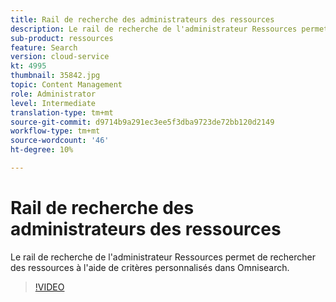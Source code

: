 ```yaml
---
title: Rail de recherche des administrateurs des ressources
description: Le rail de recherche de l'administrateur Ressources permet de rechercher des ressources à l'aide de critères personnalisés dans Omnisearch.
sub-product: ressources
feature: Search
version: cloud-service
kt: 4995
thumbnail: 35842.jpg
topic: Content Management
role: Administrator
level: Intermediate
translation-type: tm+mt
source-git-commit: d9714b9a291ec3ee5f3dba9723de72bb120d2149
workflow-type: tm+mt
source-wordcount: '46'
ht-degree: 10%

---
```



# Rail de recherche des administrateurs des ressources

Le rail de recherche de l&#39;administrateur Ressources permet de rechercher des ressources à l&#39;aide de critères personnalisés dans Omnisearch.

>[!VIDEO](https://video.tv.adobe.com/v/35842/?quality=12&learn=on&hidetitle=true)
